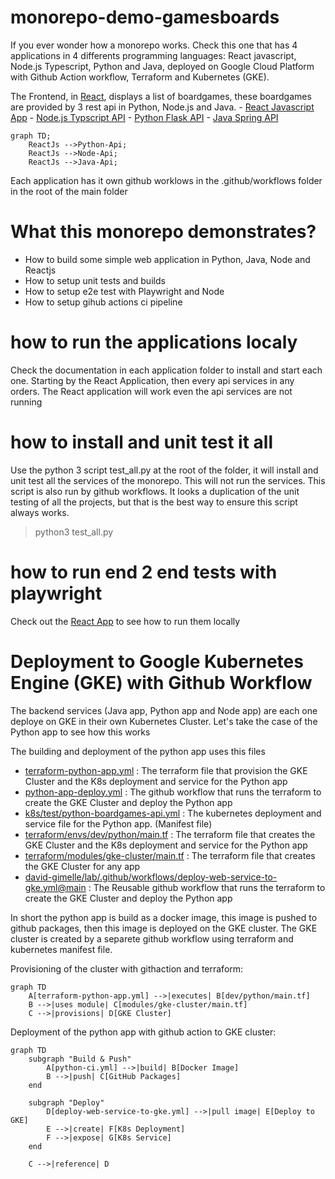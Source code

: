 # monorepo-demo-gamesboards
If you ever wonder how a monorepo works. Check this one that has 4 applications in 4 differents programming languages: React javascript, Node.js Typescript, Python and Java, deployed on Google Cloud Platform with Github Action workflow, Terraform and Kubernetes (GKE).

 The Frontend, in [React](./reactjs-boardgames/README.md), displays a list of boardgames, these boardgames are provided by 3 rest api in Python, Node.js and Java.
    - [React Javascript App](./reactjs-boardgames/README.md) 
    - [Node.js Typscript API](./nodejs-boardgames-api/README.md)
    - [Python Flask API](./python-boardgames-api/README.md) 
    - [Java Spring API](./java-boardgames-api/README.md) 

```mermaid
graph TD;
    ReactJs -->Python-Api;
    ReactJs -->Node-Api;
    ReactJs -->Java-Api;
```

Each application has it own github worklows in the .github/workflows folder in the root of the main folder

# What this monorepo demonstrates?
- How to build some simple web application in Python, Java, Node and Reactjs
- How to setup unit tests and builds
- How to setup e2e test with Playwright and Node
- How to setup gihub actions ci pipeline

# how to run the applications localy
Check the documentation in each application folder to install and start each one. Starting by the React Application, then every api services in any orders. The React application will work even the api services are not running

# how to install and unit test it all
Use the python 3 script test_all.py at the root of the folder, it will install and unit test all the services of the monorepo. This will not run the services. This script is also run by github workflows. It looks a duplication of the unit testing of all the projects, but that is the best way to ensure this script always works.

> python3 test_all.py

# how to run end 2 end tests with playwright
Check out the [React App](./reactjs-boardgames/README.md) to see how to run them locally

# Deployment to Google Kubernetes Engine (GKE) with Github Workflow
The backend services (Java app, Python app and Node app) are each one deploye on GKE in their own Kubernetes Cluster. Let's take the case of the Python app to see how this works

The building and deployment of the python app uses this files
- [terraform-python-app.yml](./.github/workflows/terraform-python-app.yml) : The terraform file that provision the GKE Cluster and the K8s deployment and service for the Python app
- [python-app-deploy.yml](./.github/workflows/python-app-deploy.yml) : The github workflow that runs the terraform to create the GKE Cluster and deploy the Python app
- [k8s/test/python-boardgames-api.yml](./k8s/test/python-boardgames-api.yml) : The kubernetes deployment and service file for the Python app. (Manifest file)  
- [terraform/envs/dev/python/main.tf](./terraform/envs/dev/python/main.tf) : The terraform file that creates the GKE Cluster and the K8s deployment and service for the Python app
- [terraform/modules/gke-cluster/main.tf](./terraform/modules/gke-cluster/main.tf) : The terraform file that creates the GKE Cluster for any app
- [david-gimelle/lab/.github/workflows/deploy-web-service-to-gke.yml@main](./david-gimelle/lab/.github/workflows/deploy-web-service-to-gke.yml@main) : The Reusable github workflow that runs the terraform to create the GKE Cluster and deploy the Python app

In short the python app is build as a docker image, this image is pushed to github packages, then this image is deployed on the GKE cluster. The GKE cluster is created by a separete github workflow using terraform and kubernetes manifest file.

Provisioning of the cluster with githaction and terraform:
```mermaid
graph TD
    A[terraform-python-app.yml] -->|executes| B[dev/python/main.tf]
    B -->|uses module| C[modules/gke-cluster/main.tf]
    C -->|provisions| D[GKE Cluster]
```

Deployment of the python app with github action to GKE cluster:
```mermaid
graph TD
    subgraph "Build & Push"
        A[python-ci.yml] -->|build| B[Docker Image]
        B -->|push| C[GitHub Packages]
    end

    subgraph "Deploy"
        D[deploy-web-service-to-gke.yml] -->|pull image| E[Deploy to GKE]
        E -->|create| F[K8s Deployment]
        F -->|expose| G[K8s Service]
    end

    C -->|reference| D
  
```







